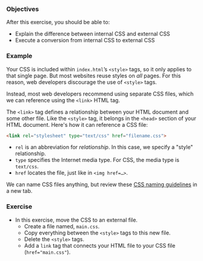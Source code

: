 ### Objectives

After this exercise, you should be able to:

- Explain the difference between internal CSS and external CSS
- Execute a conversion from internal CSS to external CSS

### Example

Your CSS is included within `index.html`’s `<style>` tags, so it only applies to that single page. But most websites reuse styles on *all* pages. For this reason, web developers discourage the use of `<style>` tags.

Instead, most web developers recommend using separate CSS files, which we can reference using the `<link>` HTML tag.

The `<link>` tag defines a relationship between your HTML document and some other file. Like the `<style>` tag, it belongs in the `<head>` section of your HTML document. Here's how it can reference a CSS file:

```html
<link rel="stylesheet" type="text/css" href="filename.css">
```

- `rel` is an abbreviation for *relationship*. In this case, we specify a "style" relationship.
- `type` specifies the Internet media type. For CSS, the media type is `text/css`.
- `href` locates the file, just like in `<img href=…>`.

We can name CSS files anything, but review these [CSS naming guidelines](http://webdesign.about.com/od/css/f/blfaqcssfilenam.htm) in a new tab.

### Exercise

- In this exercise, move the CSS to an external file.
  - Create a file named, `main.css`.
  - Copy everything between the `<style>` tags to this new file.
  - Delete the `<style>` tags.
  - Add a `link` tag that connects your HTML file to your CSS file (`href="main.css"`).
